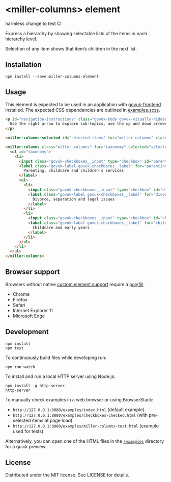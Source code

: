 # &lt;miller-columns&gt; element

harmless change to test CI

Express a hierarchy by showing selectable lists of the items in each hierarchy level.

Selection of any item shows that item’s children in the next list.

## Installation

```
npm install --save miller-columns-element
```

## Usage

This element is expected to be used in an application with [govuk-frontend](https://github.com/alphagov/govuk-frontend) installed. The expected CSS dependencies are outlined in [examples.scss](./examples.scss).

```html
<p id="navigation-instructions" class="govuk-body govuk-visually-hidden">
  Use the right arrow to explore sub-topics, use the up and down arrows to find other topics.
</p>

<miller-columns-selected id="selected-items" for="miller-columns" class="miller-columns-selected"></miller-columns-selected>

<miller-columns class="miller-columns" for="taxonomy" selected="selected-items" id="miller-columns" aria-describedby="navigation-instructions">
  <ul id="taxonomy">
    <li>
      <input class="govuk-checkboxes__input" type="checkbox" id="parenting-childcare-and-children-s-services">
      <label class="govuk-label govuk-checkboxes__label" for="parenting-childcare-and-children-s-services">
        Parenting, childcare and children's services
      </label>
      <ul>
        <li>
          <input class="govuk-checkboxes__input" type="checkbox" id="divorce-separation-and-legal-issues">
          <label class="govuk-label govuk-checkboxes__label" for="divorce-separation-and-legal-issues">
            Divorce, separation and legal issues
          </label>
        </li>
        <li>
          <input class="govuk-checkboxes__input" type="checkbox" id="childcare-and-early-years">
          <label class="govuk-label govuk-checkboxes__label" for="childcare-and-early-years">
            Childcare and early years
          </label>
        </li>
      </ul>
    </li>
  </ul>
</miller-columns>
```

## Browser support

Browsers without native [custom element support][support] require a [polyfill][].

- Chrome
- Firefox
- Safari
- Internet Explorer 11
- Microsoft Edge

[support]: https://caniuse.com/#feat=custom-elementsv1
[polyfill]: https://github.com/webcomponents/custom-elements

## Development

```
npm install
npm test
```

To continuously build files while developing run:

```
npm run watch
```

To install and run a local HTTP server using Node.js:

```
npm install -g http-server
http-server
```

To manually check examples in a web browser or using BrowserStack:

- `http://127.0.0.1:8080/examples/index.html` (default example)
- `http://127.0.0.1:8080/examples/checkboxes-checked.html` (with pre-selected items at page load)
- `http://127.0.0.1:8080/examples/miller-columns-test.html` (example used for tests)

Alternatively, you can open one of the HTML files in the [`/examples`](https://github.com/alphagov/miller-columns-element/tree/master/examples) directory for a quick preview.

## License

Distributed under the MIT license. See LICENSE for details.
